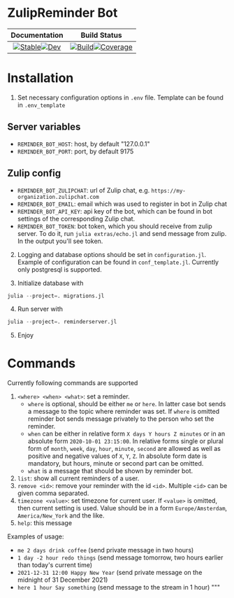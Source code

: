# ZulipReminder Bot
|                                                                                                         **Documentation**                                                                                                         |                                                                                                                                           **Build Status**                                                                                                                                            |
|:---------------------------------------------------------------------------------------------------------------------------------------------------------------------------------------------------------------------------------:|:-----------------------------------------------------------------------------------------------------------------------------------------------------------------------------------------------------------------------------------------------------------------------------------------------------:|
| [![Stable](https://img.shields.io/badge/docs-stable-blue.svg)](https://Arkoniak.github.io/ZulipReminderBot.jl/stable)[![Dev](https://img.shields.io/badge/docs-dev-blue.svg)](https://Arkoniak.github.io/ZulipReminderBot.jl/dev) |    [![Build](https://github.com/Arkoniak/ZulipReminderBot.jl/workflows/CI/badge.svg)](https://github.com/Arkoniak/ZulipReminderBot.jl/actions)[![Coverage](https://codecov.io/gh/Arkoniak/ZulipReminderBot.jl/branch/master/graph/badge.svg)](https://codecov.io/gh/Arkoniak/ZulipReminderBot.jl)     |

# Installation

1. Set necessary configuration options in `.env` file. Template can be found in `.env_template`

## Server variables
* `REMINDER_BOT_HOST`: host, by default "127.0.0.1"
* `REMINDER_BOT_PORT`: port, by default 9175

## Zulip config
* `REMINDER_BOT_ZULIPCHAT`: url of Zulip chat, e.g. `https://my-organization.zulipchat.com`
* `REMINDER_BOT_EMAIL`: email which was used to register in bot in Zulip chat
* `REMINDER_BOT_API_KEY`: api key of the bot, which can be found in bot settings of the corresponding Zulip chat.
* `REMINDER_BOT_TOKEN`: bot token, which you should  receive from zulip server. To do it, run `julia extras/echo.jl` and send message from zulip. In the output you'll see token.

2. Logging and database options should be set in `configuration.jl`. Example of configuration can be found in `conf_template.jl`. Currently only postgresql is supported.

3. Initialize database with
```julia
julia --project=. migrations.jl
```

4. Run server with 
```julia
julia --project=. reminderserver.jl
```

5. Enjoy

# Commands
Currently following commands are supported

1. `<where> <when> <what>`: set a reminder. 
    - `where` is optional, should be either `me` or `here`. In latter case bot sends a message to the topic where reminder was set. If `where` is omitted reminder bot sends message privately to the person who set the reminder.
    - `when` can be either in relative form `X days Y hours Z minutes` or in an absolute form `2020-10-01 23:15:00`. In relative forms single or plural form of `month`, `week`, `day`, `hour`, `minute`, `second` are allowed as well as positive and negative values of `X`, `Y`, `Z`. In absolute form date is mandatory, but hours, minute or second part can be omitted.
    - `what` is a message that should be shown by reminder bot.
2. `list`: show all current reminders of a user.
3. `remove <id>`: remove your reminder with the id `<id>`. Multiple `<id>` can be given comma separated.
4. `timezone <value>`: set timezone for current user. If `<value>` is omitted, then current setting is used. Value should be in a form `Europe/Amsterdam`, `America/New_York` and the like.
5. `help`: this message

Examples of usage:
- `me 2 days drink coffee` (send private message in two hours)
- `1 day -2 hour redo things` (send message tomorrow, two hours earlier than today's current time)
- `2021-12-31 12:00 Happy New Year` (send private message on the midnight of 31 December 2021)
- `here 1 hour Say something` (send message to the stream in 1 hour)
    """
